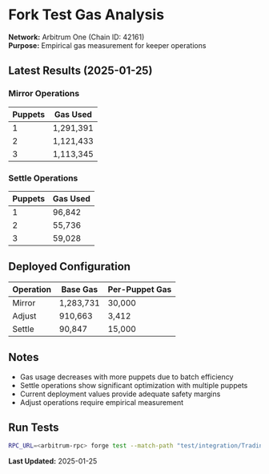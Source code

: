 # Fork Test Gas Analysis

**Network:** Arbitrum One (Chain ID: 42161)  
**Purpose:** Empirical gas measurement for keeper operations

## Latest Results (2025-01-25)

### Mirror Operations

| Puppets | Gas Used | 
|---------|----------|
| 1 | 1,291,391 |
| 2 | 1,121,433 |
| 3 | 1,113,345 |

### Settle Operations

| Puppets | Gas Used |
|---------|----------|
| 1 | 96,842 |
| 2 | 55,736 |
| 3 | 59,028 |

## Deployed Configuration

| Operation | Base Gas | Per-Puppet Gas |
|-----------|----------|----------------|
| Mirror | 1,283,731 | 30,000 |
| Adjust | 910,663 | 3,412 |
| Settle | 90,847 | 15,000 |


## Notes

- Gas usage decreases with more puppets due to batch efficiency
- Settle operations show significant optimization with multiple puppets
- Current deployment values provide adequate safety margins
- Adjust operations require empirical measurement

## Run Tests

```bash
RPC_URL=<arbitrum-rpc> forge test --match-path "test/integration/Trading.fork.t.sol" -vv
```

**Last Updated:** 2025-01-25
